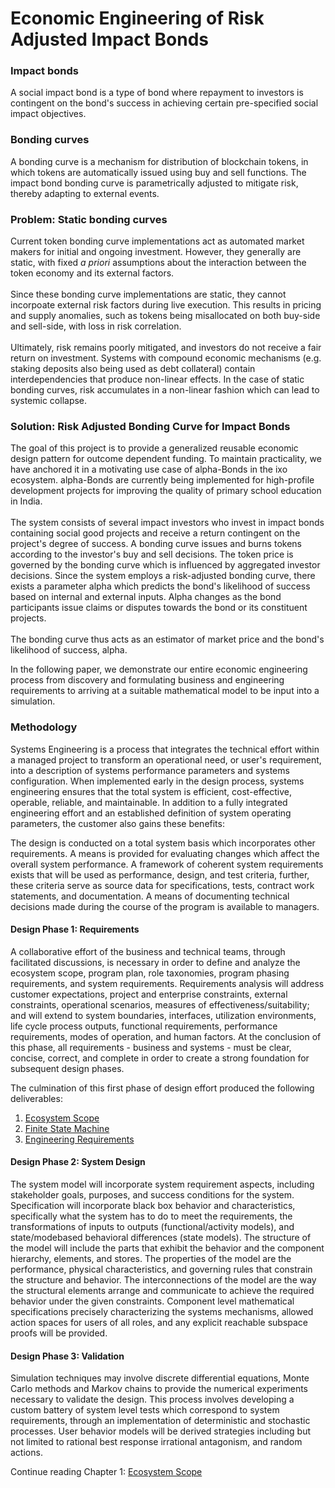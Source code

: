 # Economic Engineering of Risk Adjusted Impact Bonds

### Impact bonds
A social impact bond is a type of bond where repayment to investors is contingent on the bond's success in achieving certain pre-specified social impact objectives. 

### Bonding curves
A bonding curve is a mechanism for distribution of blockchain tokens, in which tokens are automatically issued using buy and sell functions. 
The impact bond bonding curve is parametrically adjusted to mitigate risk, thereby adapting to external events. 

### Problem: Static bonding curves
Current token bonding curve implementations act as automated market makers for initial and ongoing investment. However, they generally are static, with fixed *a priori* assumptions about the interaction between the token economy and its external factors. 
<br/><br/> 
Since these bonding curve implementations are static, they cannot incorpoate external risk factors during live execution. This results in pricing and supply anomalies, such as tokens being misallocated on both buy-side and sell-side, with loss in risk correlation. 
<br/><br/> 
Ultimately, risk remains poorly mitigated, and investors do not receive a fair return on investment.
Systems with compound economic mechanisms (e.g. staking deposits also being used as debt collateral) contain interdependencies that produce non-linear effects. In the case of static bonding curves, risk accumulates in a non-linear fashion which can lead to systemic collapse.

### Solution: Risk Adjusted Bonding Curve for Impact Bonds
The goal of this project is to provide a generalized reusable economic design pattern for outcome dependent funding. 
To maintain practicality, we have anchored it in a motivating use case of alpha-Bonds in the ixo ecosystem. 
alpha-Bonds are currently being implemented for high-profile development projects for improving the quality of primary school education in India. 
<br/><br/> 
The system consists of several impact investors who invest in impact bonds containing social good projects and receive a return contingent on the project's degree of success. 
A bonding curve issues and burns tokens according to the investor's buy and sell decisions. The token price is governed by the bonding curve which is influenced by aggregated investor decisions. Since the system employs a risk-adjusted bonding curve, there exists a parameter alpha which predicts the bond's likelihood of success based on internal and external inputs. Alpha changes as the bond participants issue claims or disputes towards the bond or its constituent projects.
<br/><br/> 
The bonding curve thus acts as an estimator of market price and the bond's likelihood of success, alpha.

In the following paper, we demonstrate our entire economic engineering process from discovery and formulating business and engineering requirements to arriving at a suitable mathematical model to be input into a simulation. 

### Methodology
Systems Engineering is a process that integrates the technical effort within a managed project to transform an operational need, or user's requirement, into a description of systems performance parameters and systems configuration. When implemented early in the design process, systems engineering ensures that the total system is efficient, cost-effective, operable, reliable, and maintainable. In addition to a fully integrated engineering effort and an established definition of system operating parameters, the customer also gains these benefits:

The design is conducted on a total system basis which incorporates other requirements.
A means is provided for evaluating changes which affect the overall system performance.
A framework of coherent system requirements exists that will be used as performance, design, and test criteria, further, these criteria serve as source data for specifications, tests, contract work statements, and documentation.
A means of documenting technical decisions made during the course of the program is available to managers.

#### Design Phase 1: Requirements
A collaborative effort of the business and technical teams, through facilitated discussions, is necessary in order to define and analyze the ecosystem scope, program plan, role taxonomies, program phasing requirements, and system requirements. Requirements analysis will address customer expectations, project and enterprise constraints, external constraints, operational scenarios, measures of effectiveness/suitability; and will extend to system boundaries, interfaces, utilization environments, life cycle process outputs, functional requirements, performance requirements, modes of operation, and human factors. At the conclusion of this phase, all requirements - business and systems­ - must be clear, concise, correct, and complete in order to create a strong foundation for subsequent design phases.

The culmination of this first phase of design effort produced the following deliverables:
1. [Ecosystem Scope](1_Ecosystem.md)
1. [Finite State Machine](2_FiniteStateMachine.md)
1. [Engineering Requirements](3_EngineeringRequirements.md)

#### Design Phase 2­: System Design
The system model will incorporate system requirement aspects, including stakeholder goals, purposes, and success conditions for the system. Specification will incorporate black box behavior and characteristics, specifically what the system has to do to meet the requirements, the transformations of inputs to outputs (functional/activity models), and state/mode­based behavioral differences (state models). The structure of the model will include the parts that exhibit the behavior and the component hierarchy, elements, and stores. The properties of the model are the performance, physical characteristics, and governing rules that constrain the structure and behavior. The interconnections of the model are the way the structural elements arrange and communicate to achieve the required behavior under the given constraints. Component level mathematical specifications precisely characterizing the systems mechanisms, allowed action spaces for users of all roles, and any explicit reachable subspace proofs will be provided.

#### Design Phase 3: Validation
Simulation techniques may involve discrete differential equations, Monte Carlo methods and Markov chains to provide the numerical experiments necessary to validate the design. This process involves developing a custom battery of system level tests which correspond to system requirements, through an implementation of deterministic and stochastic processes. User behavior models will be derived strategies including but not limited to rational best response irrational antagonism, and random actions.

Continue reading Chapter 1: [Ecosystem Scope](1_Ecosystem.md)
